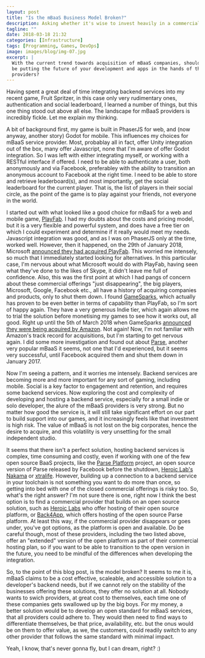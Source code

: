 ```yaml
---
layout: post
title: "Is the mBaaS Business Model Broken?"
description: Asking whether it's wise to invest heavily in a commercial mBaaS service provider.
tagline: ""
date: 2018-03-18 21:32
categories: [Infrastructure]
tags: [Programming, Games, DevOps]
image: images/blog/img-07.jpg
excerpt: |
  With the current trend towards acquisition of mBaaS companies, should you
  be putting the future of your development and apps in the hands of these
  providers?
---
```


Having spent a great deal of time integrating backend services into my recent
game, Fruit Spritzer, in this case only very rudimentary ones, authentication
and social leaderboard, I learned a number of things, but this one thing stood
out above all else. The landscape for mBaaS providers is incredibly fickle. Let
me explain my thinking.

A bit of background first, my game is built in PhaserJS for web, and (now
anyway, another story) Godot for mobile. This influences my choices for mBaaS
service provider. Most, probablay all in fact, offer Unity integration out of
the box, many offer Javascript, none that I'm aware of offer Godot integration.
So I was left with either integrating myself, or working with a RESTful
interface if offered. I need to be able to authenticate a user, both
anonymously and via Facebook, preferabley with the ability to transition an
anonymous account to Facebook at the right time. I need to be able to store and
retrieve leaderboard(s), and most importantly, get the social leaderboard for
the current player. That is, the list of players in their social circle, as the
point of the game is to play against your friends, not everyone in the world.

I started out with what looked like a good choice for mBaaS for a web and
mobile game, [PlayFab][1]. I had my doubts about the costs and pricing model,
but it is a very flexible and powerful system, and does have a free tier on
which I could experiment and determine if it really would meet my needs.
Javascript integration was good, and as I was on PhaserJS only at the time,
worked well. However, then it happened, on the 29th of January 2018, Microsoft
[announced they had acquired PlayFab][2]. This worried me intensely, so much
that I immediately started looking for alternatives. In this particular case,
I'm nervous about what Microsoft would do with PlayFab, having seen what
they've done to the likes of Skype, it didn't leave me full of confidence.
Also, this was the first point at which I had pangs of concern about these
commercial offerings "just disappearing", the big players, Microsoft, Google,
Facebook etc., all have a history of acquiring companies and products, only to
shut them down. I found [GameSparks][3], which actually has proven to be even
better in terms of capability than PlayFab, so I'm sort of happy again. They
have a very generous Indie tier, which again allows me to trial the solution
before monetising my games to see how it works out, all good. Right up until
the 5th of March 2018 when GameSparks [announced they were being acquired by
Amazon][4]. Not again! Now, I'm not familiar with Amazon's track record for
acquisitions, but I'm starting to get nervous again.  I did some more
investigation and found out about [Parse][5], another very popular mBaaS it
seems, not one that I'd experienced, but it seems very successful, until
Facebook acquired them and shut them down in January 2017.

Now I'm seeing a pattern, and it worries me intensely. Backend services are
becoming more and more important for any sort of gaming, including mobile.
Social is a key factor to engagement and retention, and requires some backend
services. Now exploring the cost and complexity of developing and hosting a
backend service, especially for a small indie or solo developer, the alure of
the mBaaS providers is very strong. But no matter how good the service is, it
will still take significant effort on our part to build support into our games,
and it increasingly feels like that investment is high risk. The value of mBaaS
is not lost on the big corporates, hence the desire to acquire, and this
volatility is very unsettling for the small independent studio. 

It seems that there isn't a perfect solution, hosting backend services is
complex, time consuming and costly, even if working with one of the few open
source BaaS projects, like the [Parse Platform][6] project, an open source
version of Parse released by Facebook before the shutdown, [Heroic Lab's
Nakama][7] or [xtralife][8]. However, building up a connection to a backend
service in your toolchain is not something you want to do more than once, so
getting into bed with one of the closed commercial offerings is risky too. So,
what's the right answer? I'm not sure there is one, right now I think the best
option is to find a commercial provider that builds on an open source solution,
such as [Heroic Labs][7] who offer hosting of their open source platform,
or [Back4App][9], which offers hosting of the open source Parse platform. At
least this way, if the commercial provider disappears or goes under, you've got
options, as the platform is open and available. Do be careful though, most of
these providers, including the two listed above, offer an "extended" version of
the open platform as part of their commercial hosting plan, so if you want to
be able to transition to the open version in the future, you need to be mindful
of the differences when developing the integration.

So, to the point of this blog post, is the model broken? It seems to me it is,
mBaaS claims to be a cost effective, scaleable, and accessible solution
to a developer's backend needs, but if we cannot rely on the stability of the
businesses offering these solutions, they offer no solution at all. Nobody
wants to swich providers, at great cost to themselves, each time one of these
companies gets swallowed up by the big boys. For my money, a better solution
would be to develop an open standard for mBaaS services, that all providers
could adhere to. They would then need to find ways to differentiate themselves,
be that price, availability, etc. but the onus would be on them to offer value,
as we, the customers, could readily switch to any other provider that follows
the same standard with minimal impact. 

Yeah, I know, that's never gonna fly, but I can dream, right? :)


[1]: https://playfab.com/
[2]: https://blogs.microsoft.com/blog/2018/01/29/microsoft-acquires-playfab-accelerating-game-development-innovation-cloud/
[3]: https://www.gamesparks.com/
[4]: https://www.gamesparks.com/blog/gamesparks-joins-amazon/
[5]: https://en.wikipedia.org/wiki/Parse_(platform)
[6]: http://parseplatform.org/
[7]: https://heroiclabs.com/
[8]: http://xtralife.cloud/
[9]: https://www.back4app.com/
